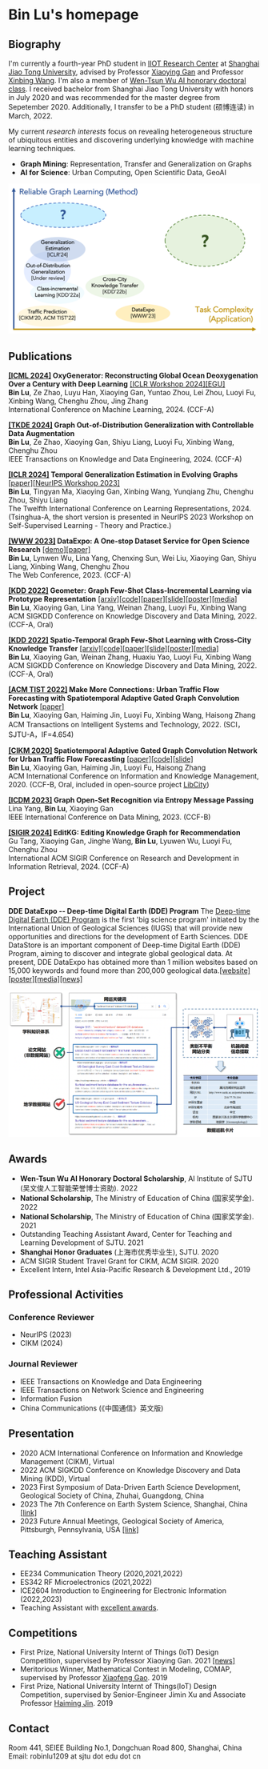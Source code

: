 # Bin Lu's homepage

## Biography
I'm currently a fourth-year PhD student in [IIOT Research Center](http://iiot.sjtu.edu.cn/) at [Shanghai Jiao Tong University](http://en.sjtu.edu.cn/), advised by Professor [Xiaoying Gan](https://iiot.sjtu.edu.cn/#/xygan) and Professor [Xinbing Wang](https://www.cs.sjtu.edu.cn/~wang-xb/). I'm also a member of [Wen-Tsun Wu AI honorary doctoral class](https://ai.sjtu.edu.cn/cultivate/postgraduate/managements). I received bachelor from Shanghai Jiao Tong University with honors in July 2020 and was recommended for the master degree from Sepetember 2020. Additionally, I transfer to be a PhD student (硕博连读) in March, 2022.  

My current *research interests* focus on revealing heterogeneous structure of ubiquitous entities and discovering underlying knowledge with machine learning techniques.
- **Graph Mining**: Representation, Transfer and Generalization on Graphs
- **AI for Science**: Urban Computing, Open Scientific Data, GeoAI

![research_interest](images/research_interest.png)

## Publications
**[\[ICML 2024\]](https://arxiv.org/pdf/2405.07233)  OxyGenerator: Reconstructing Global Ocean Deoxygenation Over a Century with Deep Learning** [\[ICLR Workshop 2024\]](https://www.climatechange.ai/events/iclr2024)[\[EGU\]](https://meetingorganizer.copernicus.org/EGU24/EGU24-5926.html)\
**Bin Lu**, Ze Zhao, Luyu Han, Xiaoying Gan, Yuntao Zhou, Lei Zhou, Luoyi Fu, Xinbing Wang, Chenghu Zhou, Jing Zhang\
International Conference on Machine Learning, 2024. (CCF-A)

**[\[TKDE 2024\]](https://ieeexplore.ieee.org/document/10517351) Graph Out-of-Distribution Generalization with Controllable Data Augmentation**\
**Bin Lu**, Ze Zhao, Xiaoying Gan, Shiyu Liang, Luoyi Fu, Xinbing Wang, Chenghu Zhou\
IEEE Transactions on Knowledge and Data Engineering, 2024. (CCF-A)

**[\[ICLR 2024\]](https://openreview.net/forum?id=HFtrXBfNru) Temporal Generalization Estimation in Evolving Graphs** [\[paper\]](https://openreview.net/forum?id=HFtrXBfNru)[\[NeurIPS Workshop 2023\]](https://nips.cc/virtual/2023/workshop/66514)\
**Bin Lu**, Tingyan Ma, Xiaoying Gan, Xinbing Wang, Yunqiang Zhu, Chenghu Zhou, Shiyu Liang\
The Twelfth International Conference on Learning Representations, 2024. (Tsinghua-A, the short version is presented in NeurIPS 2023 Workshop on Self-Supervised Learning - Theory and Practice.) 

**[\[WWW 2023\]](https://doi.org/10.1145/3543873.3587305) DataExpo: A One-stop Dataset Service for Open Science Research** [\[demo\]](https://dataexpo.acemap.info/)[\[paper\]](https://doi.org/10.1145/3543873.3587305)\
**Bin Lu**, Lynwen Wu, Lina Yang, Chenxing Sun, Wei Liu, Xiaoying Gan, Shiyu Liang, Xinbing Wang, Chenghu Zhou\
The Web Conference, 2023. (CCF-A)

**[\[KDD 2022\]](https://dl.acm.org/doi/10.1145/3534678.3539280) Geometer: Graph Few-Shot Class-Incremental Learning via Prototype Representation** [\[arxiv\]](https://arxiv.org/abs/2205.13954)[\[code\]](https://github.com/RobinLu1209/Geometer)[\[paper\]](https://dl.acm.org/doi/10.1145/3534678.3539280)[\[slide\]](https://github.com/RobinLu1209/robinlu1209.github.io/raw/master/files/Geometer-PPT.pdf)[\[poster\]](https://github.com/RobinLu1209/robinlu1209.github.io/raw/master/files/Geometer-poster.pdf)[\[media\]](https://mp.weixin.qq.com/s/Rbuqlpw5NpBn_5r-GPAJxQ) \
**Bin Lu**, Xiaoying Gan, Lina Yang, Weinan Zhang, Luoyi Fu, Xinbing Wang\
ACM SIGKDD Conference on Knowledge Discovery and Data Mining, 2022. (CCF-A, Oral)

**[\[KDD 2022\]](https://dl.acm.org/doi/10.1145/3534678.3539281) Spatio-Temporal Graph Few-Shot Learning with Cross-City Knowledge Transfer** [\[arxiv\]](https://arxiv.org/abs/2205.13947)[\[code\]](https://github.com/RobinLu1209/ST-GFSL)[\[paper\]](https://dl.acm.org/doi/10.1145/3534678.3539281)[\[slide\]](https://github.com/RobinLu1209/robinlu1209.github.io/raw/master/files/CrossCityTransfer-PPT.pdf)[\[poster\]](https://github.com/RobinLu1209/robinlu1209.github.io/raw/master/files/CrossCityTransfer-poster.pdf)[\[media\]](https://mp.weixin.qq.com/s/80SZUkneAVrcAhs19tx7UA) \
**Bin Lu**, Xiaoying Gan, Weinan Zhang, Huaxiu Yao, Luoyi Fu, Xinbing Wang\
ACM SIGKDD Conference on Knowledge Discovery and Data Mining, 2022. (CCF-A, Oral)
 
**[\[ACM TIST 2022\]](https://dl.acm.org/doi/10.1145/3488902) Make More Connections: Urban Traffic Flow Forecasting with Spatiotemporal Adaptive Gated Graph Convolution Network** [\[paper\]](https://dl.acm.org/doi/10.1145/3488902)\
**Bin Lu**, Xiaoying Gan, Haiming Jin, Luoyi Fu, Xinbing Wang, Haisong Zhang\
ACM Transactions on Intelligent Systems and Technology, 2022. (SCI，SJTU-A，IF=4.654)

**[\[CIKM 2020\]](https://dl.acm.org/doi/10.1145/3340531.3411894) Spatiotemporal Adaptive Gated Graph Convolution Network for Urban Traffic Flow Forecasting** [\[paper\]](https://dl.acm.org/doi/10.1145/3340531.3411894)[\[code\]](https://github.com/RobinLu1209/STAG-GCN)[\[slide\]](https://github.com/RobinLu1209/robinlu1209.github.io/raw/master/files/CIKM_fp0393_PPT.pdf) \
**Bin Lu**, Xiaoying Gan, Haiming Jin, Luoyi Fu, Haisong Zhang\
ACM International Conference on Information and Knowledge Management, 2020. (CCF-B, Oral, included in open-source project [LibCity](https://github.com/LibCity/Bigscity-LibCity))

**[\[ICDM 2023\]](https://ieeexplore.ieee.org/document/10415791) Graph Open-Set Recognition via Entropy Message Passing**\
Lina Yang, **Bin Lu**, Xiaoying Gan\
IEEE International Conference on Data Mining, 2023. (CCF-B)

**[\[SIGIR 2024\]]() EditKG: Editing Knowledge Graph for Recommendation**\
Gu Tang, Xiaoying Gan, Jinghe Wang, **Bin Lu**, Lyuwen Wu, Luoyi Fu, Chenghu Zhou\
International ACM SIGIR Conference on Research and Development in Information Retrieval, 2024. (CCF-A)

## Project

**DDE DataExpo -- Deep-time Digital Earth (DDE) Program** The [Deep-time Digital Earth (DDE) Program](https://www.ddeworld.org/) is the first 'big science program' initiated by the International Union of Geological Sciences (IUGS) that will provide new opportunities and directions for the development of Earth Sciences. DDE DataStore is an important component of Deep-time Digital Earth (DDE) Program, aiming to discover and integrate global geological data. At present, DDE DataExpo has obtained more than 1 million websites based on 15,000 keywords and found more than 200,000 geological data.[\[website\]](https://dataexpo.deep-time.org/#/)[\[poster\]](https://github.com/RobinLu1209/robinlu1209.github.io/blob/master/files/datastore-poster.pdf)[\[media\]](https://mp.weixin.qq.com/s/fH28qwZ4HMnOCqsusEXzQg)[\[news\]](https://news.sjtu.edu.cn/jdzh/20221117/176543.html)

![dde datastore](images/dde_datastore.png)


## Awards
- **Wen-Tsun Wu AI Honorary Doctoral Scholarship**, AI Institute of SJTU (吴文俊人工智能荣誉博士资助). 2022
- **National Scholarship**, The Ministry of Education of China (国家奖学金). 2022
- **National Scholarship**, The Ministry of Education of China (国家奖学金). 2021
- Outstanding Teaching Assistant Award, Center for Teaching and Learning Development of SJTU. 2021
- **Shanghai Honor Graduates** (上海市优秀毕业生), SJTU. 2020
- ACM SIGIR Student Travel Grant for CIKM, ACM SIGIR. 2020
- Excellent Intern, Intel Asia-Pacific Research & Development Ltd., 2019

## Professional Activities
### Conference Reviewer
- NeurIPS (2023)
- CIKM (2024)

### Journal Reviewer
- IEEE Transactions on Knowledge and Data Engineering
- IEEE Transactions on Network Science and Engineering
- Information Fusion
- China Communications (《中国通信》英文版)

## Presentation
- 2020 ACM International Conference on Information and Knowledge Management (CIKM), Virtual
- 2022 ACM SIGKDD Conference on Knowledge Discovery and Data Mining (KDD), Virtual
- 2023 First Symposium of Data-Driven Earth Science Development, Geological Society of China, Zhuhai, Guangdong, China
- 2023 The 7th Conference on Earth System Science, Shanghai, China [\[link\]](https://www.cess.org.cn/Data/Programme/86)
- 2023 Future Annual Meetings, Geological Society of America, Pittsburgh, Pennsylvania, USA [\[link\]](https://www.geosociety.org/iCore/Events/Function_Display.aspx?EventKey=23CONNECT&FunctionKey=23CONNECT%2f5200&RegistrantId=9153806&IsTemplate=False&WebsiteKey=63041b88-d318-49f6-b60a-22db8c32eec3)

## Teaching Assistant
- EE234 Communication Theory (2020,2021,2022)
- ES342 RF Microelectronics (2021,2022)
- ICE2604 Introduction to Engineering for Electronic Information (2022,2023) 
- Teaching Assistant with [excellent awards](http://ctld.sjtu.edu.cn/news/811).

## Competitions
- First Prize, National University Internt of Things (IoT) Design Competition, supervised by Professor Xiaoying Gan. 2021 [\[news\]](https://news.sjtu.edu.cn/jdyw/20210927/158841.html)
- Meritorious Winner, Mathematical Contest in Modeling, COMAP, supervised by Professor [Xiaofeng Gao](http://www.cs.sjtu.edu.cn/~gao-xf/). 2019
- First Prize, National University Internt of Things(IoT) Design Competition, supervised by Senior-Engineer Jimin Xu and Associate Professor [Haiming Jin](http://jhc.sjtu.edu.cn/~haimingjin/). 2019

## Contact
Room 441, SEIEE Building No.1, Dongchuan Road 800, Shanghai, China
Email: robinlu1209 at sjtu dot edu dot cn

<script type='text/javascript' id='clustrmaps' src='//cdn.clustrmaps.com/map_v2.js?cl=ffffff&w=a&t=tt&d=-MrFRY-MBf5P9USuoAfhOtuc63TCc8lVoFP1mPplWDg'></script>
